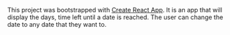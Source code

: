 This project was bootstrapped with [Create React App](https://github.com/facebookincubator/create-react-app).
It is an app that will display the days, time left until a date is reached. The user can change the date to any date that they want to. 
